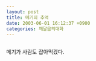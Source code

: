 ```yaml
---
layout: post
title: 메기의 추억
date: 2003-06-01 16:12:37 +0900
categories: 깨달음의대화
---
```

<img src="./assets/attach/images/198/179/001/1054451557.jpg" border="0" alt="" />  
  
메기가 사람도 잡아먹겠다.
